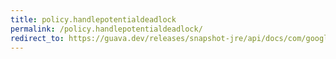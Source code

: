 ```yaml
---
title: policy.handlepotentialdeadlock
permalink: /policy.handlepotentialdeadlock/
redirect_to: https://guava.dev/releases/snapshot-jre/api/docs/com/google/common/util/concurrent/CycleDetectingLockFactory.Policy.html#handlePotentialDeadlock-com.google.common.util.concurrent.CycleDetectingLockFactory.PotentialDeadlockException-
---
```

